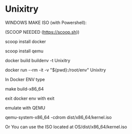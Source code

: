 # Unixitry

WINDOWS MAKE ISO (with Powershell):



(SCOOP NEEDED (https://scoop.sh))

scoop install docker

scoop install qemu

docker build buildenv -t Unixitry

docker run --rm -it -v "${pwd}:/root/env" Unixitry

In Docker ENV type

make build-x86_64

exit docker env with exit

emulate with QEMU

qemu-system-x86_64 -cdrom dist/x86_64/kernel.iso

Or You can use the ISO located at OS/dist/x86_64/kernel.iso
